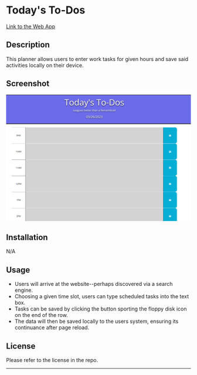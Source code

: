 # Today's To-Dos
[Link to the Web App](https://ds055.github.io/daily-scheduler/)

## Description
This planner allows users to enter work tasks for given hours and save said activities locally on their device.

## Screenshot
![Website Mockup](./assets/images/screenshot.png)

## Installation
N/A

## Usage
* Users will arrive at the website--perhaps discovered via a search engine.
* Choosing a given time slot, users can type scheduled tasks into the text box. 
* Tasks can be saved by clicking the button sporting the floppy disk icon on the end of the row.
* The data will then be saved locally to the users system, ensuring its continuance after page reload.

## License
Please refer to the license in the repo.

- - -